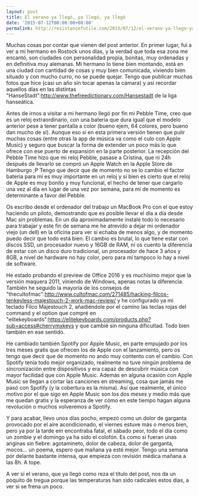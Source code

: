 ```yaml
---
layout: post
title: El verano ya llegó, ya llegó, ya llegó
date: '2015-07-12T00:00:00+00:00'
permalink: http://resistancefutile.com/2015/07/12/el-verano-ya-llego-ya-llego-ya-llego/
---
```

Muchas cosas por contar que vienen del post anterior. En primer lugar, fui a ver a mi hermano en Rostock unos días, y la verdad que toda esa zona me encantó, son ciudades con personalidad propia, bonitas, muy ordenadas y en definitiva muy alemanas. Mi hermano lo tiene bien montando, está en una ciudad con cantidad de cosas y muy bien comunicada, viviendo bien situado y con mucho curro, no se puede quejar. Tengo que publicar muchas fotos que hice (casi un año sin tocar apenas la cámara) y así recordar aquellos días en las distintas "HanseStadt":http://www.thefreedictionary.com/Hansestadt de la liga hanseática. 

Antes de irnos a visitar a mi hermano llegó por fin mi Pebble Time, creo que es un reloj extraordinario, con una batería que dura igual que el modelo anterior pese a tener pantalla a color (bueno ejem, 64 colores, pero bueno dan mucho de sí). Aunque eso sí en esta primera versión tienen que pulir muchas cosas (entre otras la app de música va como el culo con Apple Music) y seguro que buscar la forma de extender un poco más lo que ofrece con ese puerto de expansión en la parte posterior. La recepción del Pebble Time hizo que mi reloj Pebble, pasase a Cristina, que ni 24h después de llevarlo se compró un Apple Watch en la Apple Store de Hamburgo ;P Tengo que decir que de momento no se lo cambio el factor batería para mí es muy importante en un reloj y si bien es cierto que el reloj de Apple es muy bonito y muy funcional, el hecho de tener que cargarlo una vez al día en lugar de una vez por semana, para mí de momento es determinante a favor del Pebble. 

Os escribo desde el ordenador del trabajo un MacBook Pro con el que estoy haciendo un piloto, demostrando que es posible llevar el día a día desde Mac sin problemas. En un día aproximadamente instalé todo lo necesario para trabajar y este fin de semana me he atrevido a dejar mi ordenador viejo (un dell) en la oficina para ver si echaba de menos algo, y de momento puedo decir que todo está bien. El cambio es brutal, lo que tiene estar con discos SSD, un procesador nuevo y 16GB de RAM, ni os cuento la diferencia de estar con un disco duro tradicional, un procesador de hace 3 años y 8GB, a nivel de hardware no hay color, pero para mí tampoco lo hay a nivel de software.

He estado probando el preview de Office 2016 y es muchísimo mejor que la versión maquera 2011, viniendo de Windows, apenas notas la diferencia. También he seguido la mayoría de los consejos de "thecultofmac":http://www.cultofmac.com/271485/hacking-filcos-tenkeyless-majestouch-2-work-mac-review/ y he configurado ya mi teclado Filco Majestouch 2, añadiéndole por el camino las teclas rojas del command y el option que compré en "elitekeyboards":https://elitekeyboards.com/products.php?sub=access#cherrymxkeys y que cambié sin ninguna dificultad. Todo bien también en ese sentido.

He cambiado también Spotify por Apple Music, en parte empujado por los tres meses gratis que ofrecen los de Apple con el lanzamiento, pero os tengo que decir que de momento no ando muy contento con el cambio. Con Spotify tenía todo mejor organizado, realmente no tuve ningún problema de sincronización entre dispositivos y era capaz de descubrir música con mayor facilidad que con Apple Music. Además en alguna ocasión con Apple Music se llegan a cortar las canciones en streaming, cosa que jamás me pasó con Spotify (y la cobertura es la misma). Así que realmente, el único motivo por el que sigo en Apple Music son los dos meses y medio más que me quedan gratis y la esperanza de ver cómo en este tiempo hagan alguna revolución o muchos volveremos a Spotify.

Y para acabar, llevo unos días pocho, empezó como un dolor de garganta provocado por el aire acondicionado, el viernes estuve más o menos bien, pero ya por la tarde em encontraba fatal, el sábado peor, todo el día como un zombie y el domingo ya ha sido el colofón. Es como si fueran unas anginas sin fiebre: agotamineto, dolor de cabeza, dolor de garganta, mocos... un poema, espero que mañana ya esté mejor. Tengo una semana por delante bastante intensa, que empieza con revisión médica mañana a las 8h. A tope.

A ver si el verano, que ya llegó como reza el título del post, nos da un poquito de tregua porque las temperaturas han sido radicales estos días, a ver si se frena un poco.
